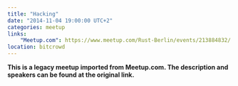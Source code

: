 ```yaml
---
title: "Hacking"
date: "2014-11-04 19:00:00 UTC+2"
categories: meetup 
links:
    "Meetup.com": https://www.meetup.com/Rust-Berlin/events/213884832/
location: bitcrowd
---
```


<strong>This is a legacy meetup imported from Meetup.com. The description and speakers can be found at the original link.</strong>